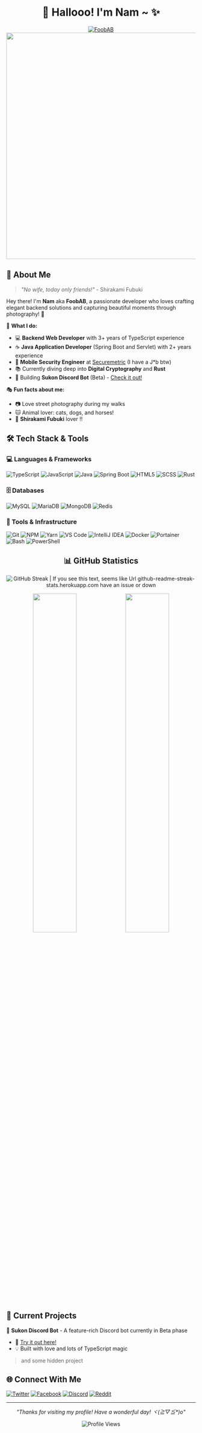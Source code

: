 <div align="center">

# 🦊 Hallooo! I'm Nam ~ ✨

<a href="https://git.io/typing-svg">
  <img alt="FoobAB" src="https://readme-typing-svg.herokuapp.com?font=Fira+Code&pause=1000&width=600&lines=Backend+Web+Developer+%7C+Java+Application+Developer;Mobile+Security+Engineer+%40+Securemetric;Learning+Cryptography+%26+Rust;Photography+Enthusiast+%7C+Shirakami+Fubuki+Fan+💙" />
</a>

<img src="https://user-images.githubusercontent.com/74038190/212284100-561aa473-3905-4a80-b561-0d28506553ee.gif" width="600">

</div>

## 🦊 About Me

> _"No wife, today only friends!"_ - Shirakami Fubuki

Hey there! I'm **Nam** aka **FoobAB**, a passionate developer who loves crafting elegant backend solutions and capturing beautiful moments through photography! 📸

🌟 **What I do:**

- 💻 **Backend Web Developer** with 3+ years of TypeScript experience
- ☕ **Java Application Developer** (Spring Boot and Servlet) with 2+ years experience
- 🔐 **Mobile Security Engineer** at [Securemetric](https://securemetric.com) (I have a J*b btw)
- 📚 Currently diving deep into **Digital Cryptography** and **Rust**
- 🤖 Building **Sukon Discord Bot** (Beta) - [Check it out!](https://sukon.namab.io.vn)

🎭 **Fun facts about me:**

- 📷 Love street photography during my walks
- 🐱 Animal lover: cats, dogs, and horses!
- 💙 **Shirakami Fubuki** lover !!

## 🛠️ Tech Stack & Tools


### 💻 Languages & Frameworks

![TypeScript](https://img.shields.io/badge/TypeScript-007ACC?style=for-the-badge&logo=typescript&logoColor=white)
![JavaScript](https://img.shields.io/badge/JavaScript-F7DF1E?style=for-the-badge&logo=javascript&logoColor=black)
![Java](https://img.shields.io/badge/Java-ED8B00?style=for-the-badge&logo=openjdk&logoColor=white)
![Spring Boot](https://img.shields.io/badge/Spring_Boot-6DB33F?style=for-the-badge&logo=spring-boot&logoColor=white)
![HTML5](https://img.shields.io/badge/HTML5-E34F26?style=for-the-badge&logo=html5&logoColor=white)
![SCSS](https://img.shields.io/badge/SCSS-CC6699?style=for-the-badge&logo=sass&logoColor=white)
![Rust](https://img.shields.io/badge/Rust-000000?style=for-the-badge&logo=rust&logoColor=white)


### 🗄️ Databases

![MySQL](https://img.shields.io/badge/MySQL-4479A1?style=for-the-badge&logo=mysql&logoColor=white)
![MariaDB](https://img.shields.io/badge/MariaDB-003545?style=for-the-badge&logo=mariadb&logoColor=white)
![MongoDB](https://img.shields.io/badge/MongoDB-4EA94B?style=for-the-badge&logo=mongodb&logoColor=white)
![Redis](https://img.shields.io/badge/Redis-DC382D?style=for-the-badge&logo=redis&logoColor=white)

### 🔧 Tools & Infrastructure

![Git](https://img.shields.io/badge/Git-F05032?style=for-the-badge&logo=git&logoColor=white)
![NPM](https://img.shields.io/badge/NPM-CB3837?style=for-the-badge&logo=npm&logoColor=white)
![Yarn](https://img.shields.io/badge/Yarn-2C8EBB?style=for-the-badge&logo=yarn&logoColor=white)
![VS Code](https://img.shields.io/badge/VS_Code-007ACC?style=for-the-badge&logo=visual-studio-code&logoColor=white)
![IntelliJ IDEA](https://img.shields.io/badge/IntelliJ_IDEA-000000?style=for-the-badge&logo=intellij-idea&logoColor=white)
![Docker](https://img.shields.io/badge/Docker-2496ED?style=for-the-badge&logo=docker&logoColor=white)
![Portainer](https://img.shields.io/badge/Portainer-13BEF9?style=for-the-badge&logo=portainer&logoColor=white)
![Bash](https://img.shields.io/badge/Bash-4EAA25?style=for-the-badge&logo=gnu-bash&logoColor=white)
![PowerShell](https://img.shields.io/badge/PowerShell-5391FE?style=for-the-badge&logo=powershell&logoColor=white)

</div>

<div align="center">

## 📊 GitHub Statistics

![GitHub Streak | If you see this text, seems like Url github-readme-streak-stats.herokuapp.com have an issue or down](https://github-readme-streak-stats.herokuapp.com?user=FoobAB0510&hide_border=true&background=0D1117&currStreakLabel=FFFFFF&sideLabels=FFFFFF&currStreakNum=FFFFFF&dates=FFFFFF&sideNums=FFFFFF&fire=F7F7F7&ring=F7F7F7&stroke=FFFFFFFF)

<img src="https://github-readme-stats.vercel.app/api?username=FoobAB0510&show_icons=true&theme=tokyonight&hide_border=true&bg_color=0D1117" width="48%">
<img src="https://github-readme-stats.vercel.app/api/top-langs/?username=FoobAB0510&layout=compact&theme=tokyonight&hide_border=true&bg_color=0D1117" width="48%">

</div>

## 🚀 Current Projects

🤖 **Sukon Discord Bot** - A feature-rich Discord bot currently in Beta phase

- 🔗 [Try it out here!](https://sukon.namab.io.vn)
- 💡 Built with love and lots of TypeScript magic

> and some hidden project
## 🌐 Connect With Me

[![Twitter](https://img.shields.io/badge/Twitter-1DA1F2?style=for-the-badge&logo=twitter&logoColor=white)](https://x.com/is_realfox)
[![Facebook](https://img.shields.io/badge/Facebook-1877F2?style=for-the-badge&logo=facebook&logoColor=white)](https://www.facebook.com/rielnaminsider)
[![Discord](https://img.shields.io/badge/Discord-5865F2?style=for-the-badge&logo=discord&logoColor=white)](https://discord.com/users/755007858294259734)
[![Reddit](https://img.shields.io/badge/Reddit-FF4500?style=for-the-badge&logo=reddit&logoColor=white)](https://www.reddit.com/user/fbkworld/)

</div>


<div align="center">

---

_"Thanks for visiting my profile! Have a wonderful day! ヾ(≧▽≦*)o"_

<img src="https://count.getloli.com/get/@foobab0510.github.io?theme=rule34" alt="Profile Views" />
<br>


</div>
